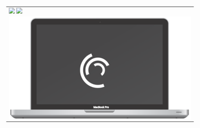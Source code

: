 <div align="">
<table>
<tr>
<td valign="top">
  <img src="https://github-readme-stats.vercel.app/api/top-langs/?username=angelk90&layout=compact&show_icons=true&title_color=ffffff&icon_color=34abeb&text_color=daf7dc&bg_color=002b36"/>
  <img src="https://github-readme-stats.vercel.app/api?username=angelk90&show_icons=true&title_color=ffffff&icon_color=34abeb&text_color=daf7dc&bg_color=002b36&hide=prs,issues,contribs"/>
  </td>
</tr>
<tr>
<td valign="top">
  <img src="https://raw.githubusercontent.com/Angelk90/angelk90/master/macbook.svg" />
</td>
</tr>
</table>
</div>
